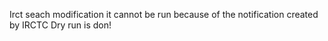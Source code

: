 Irct seach modification
it cannot be run because of the notification created by IRCTC
Dry run is don!
